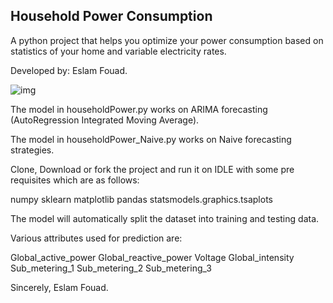 ## Household Power Consumption

A python project that helps you optimize your power consumption based on statistics of your home and variable electricity rates.

Developed by: Eslam Fouad.

![img](https://www.energids.be/nl/media/lightboximg/46/image.jpg)

The model in householdPower.py works on ARIMA forecasting (AutoRegression Integrated Moving Average).

The model in householdPower_Naive.py works on Naive forecasting strategies.

Clone, Download or fork the project and run it on IDLE with some pre requisites which are as follows:

numpy sklearn matplotlib pandas statsmodels.graphics.tsaplots

The model will automatically split the dataset into training and testing data.

Various attributes used for prediction are:

Global_active_power Global_reactive_power Voltage Global_intensity Sub_metering_1 Sub_metering_2 Sub_metering_3

Sincerely,
Eslam Fouad.
